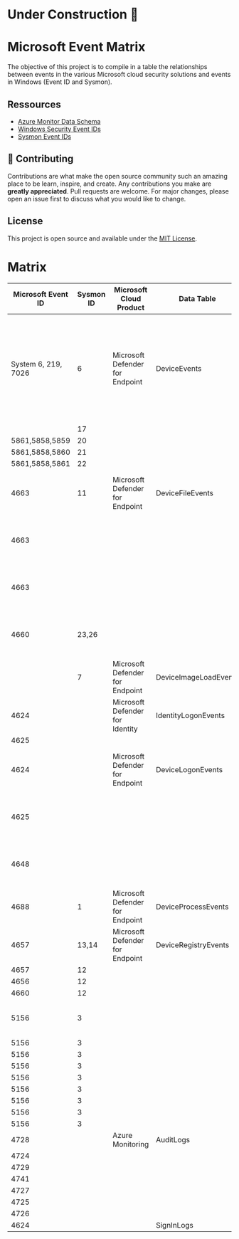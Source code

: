 # Under Construction :construction:

# Microsoft Event Matrix

The objective of this project is to compile in a table the relationships between events in the various Microsoft cloud security solutions and events in Windows (Event ID and Sysmon).

## Ressources
- [Azure Monitor Data Schema](https://learn.microsoft.com/en-us/azure/azure-monitor/reference/)
- [Windows Security Event IDs](https://learn.microsoft.com/en-us/windows/security/threat-protection/auditing/advanced-security-audit-policy-settings)
- [Sysmon Event IDs](https://learn.microsoft.com/en-us/sysinternals/downloads/sysmon)


## 🍰 Contributing    
Contributions are what make the open source community such an amazing place to be learn, inspire, and create. Any contributions you make are **greatly appreciated**.
Pull requests are welcome. For major changes, please open an issue first to discuss what you would like to change.
        

## License
This project is open source and available under the [MIT License](LICENSE).

  
# Matrix

| Microsoft Event ID  | Sysmon ID | Microsoft Cloud Product         | Data Table            | ActionType                 | Description                                                                                                                       |
| ------------------- | --------- | ------------------------------- | --------------------- | -------------------------- | --------------------------------------------------------------------------------------------------------------------------------- |
| System 6, 219, 7026 | 6         | Microsoft Defender for Endpoint | DeviceEvents          | DriverLoad                 | Multiple event types, including events triggered by security controls such as Microsoft Defender Antivirus and exploit protection |
|                     | 17        |                                 |                       |                            |                                                                                                                                   |
| 5861,5858,5859      | 20        |                                 |                       |                            |                                                                                                                                   |
| 5861,5858,5860      | 21        |                                 |                       |                            |                                                                                                                                   |
| 5861,5858,5861      | 22        |                                 |                       |                            |                                                                                                                                   |
| 4663                | 11        | Microsoft Defender for Endpoint | DeviceFileEvents      | FileCreated                | File creation, modification, and other file system events                                                                         |
| 4663                |           |                                 |                       | FileModified               | File creation, modification, and other file system events                                                                         |
| 4663                |           |                                 |                       | FileRenamed                | File creation, modification, and other file system events                                                                         |
| 4660                | 23,26     |                                 |                       | FileDeleted                | File creation, modification, and other file system events                                                                         |
|                     | 7         | Microsoft Defender for Endpoint | DeviceImageLoadEvents | ImageLoaded                | DLL loading events                                                                                                                |
| 4624                |           | Microsoft Defender for Identity | IdentityLogonEvents   | LogonSuccess               |                                                                                                                                   |
| 4625                |           |                                 |                       | LogonFailed                |                                                                                                                                   |
| 4624                |           | Microsoft Defender for Endpoint | DeviceLogonEvents     | LogonSuccess               | Sign-ins and other authentication events on devices                                                                               |
| 4625                |           |                                 |                       | LogonFailed                | Sign-ins and other authentication events on devices                                                                               |
| 4648                |           |                                 |                       | LogonAttempted             | Sign-ins and other authentication events on devices                                                                               |
| 4688                | 1         | Microsoft Defender for Endpoint | DeviceProcessEvents   | ProcessCreated             | Process creation and related events                                                                                               |
| 4657                | 13,14     | Microsoft Defender for Endpoint | DeviceRegistryEvents  | RegistryValueSet           | Creation and modification of registry entries                                                                                     |
| 4657                | 12        |                                 |                       | RegistryValueDeleted       |                                                                                                                                   |
| 4656                | 12        |                                 |                       | RegistryKeyCreated         |                                                                                                                                   |
| 4660                | 12        |                                 |                       | RegistryKeyDeleted         |                                                                                                                                   |
| 5156                | 3         |                                 |                       | ConnectionSuccess          | Network connection and related events                                                                                             |
| 5156                | 3         |                                 |                       | NetworkSignatureInspected  |                                                                                                                                   |
| 5156                | 3         |                                 |                       | InboundConnectionAccepted  |                                                                                                                                   |
| 5156                | 3         |                                 |                       | ConnectionFailed           |                                                                                                                                   |
| 5156                | 3         |                                 |                       | ListeningConnectionCreated |                                                                                                                                   |
| 5156                | 3         |                                 |                       | ConnectionFound            |                                                                                                                                   |
| 5156                | 3         |                                 |                       | ConnectionAttempt          |                                                                                                                                   |
| 5156                | 3         |                                 |                       | ConnectionAcknowledged     |                                                                                                                                   |
| 5156                | 3         |                                 |                       | ConnectionRequest          |                                                                                                                                   |
| 4728                |           | Azure Monitoring                | AuditLogs             | Add member to a group      |                                                                                                                                   |
| 4724                |           |                                 |                       | Changer user password      |                                                                                                                                   |
| 4729                |           |                                 |                       | Remove member from group   |                                                                                                                                   |
| 4741                |           |                                 |                       | Add device                 |                                                                                                                                   |
| 4727                |           |                                 |                       | Add group                  |                                                                                                                                   |
| 4725                |           |                                 |                       | Disable account            |                                                                                                                                   |
| 4726                |           |                                 |                       | Delete User                |                                                                                                                                   |
| 4624                |           |                                 | SignInLogs            |                            |                                                                                                                                   |
        
